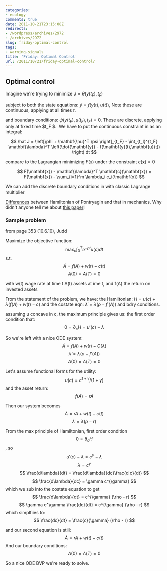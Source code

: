 ```yaml
---
categories:
- ecology
comments: true
date: 2011-10-21T23:15:08Z
redirects:
- /wordpress/archives/2972
- /archives/2972
slug: friday-optimal-control
tags:
- warning-signals
title: 'Friday: Optimal Control'
url: /2011/10/21/friday-optimal-control/
---
```


## Optimal control


Imagine we're trying to minimize $J = \theta( y(t_F), t_F)$

subject to both the state equations: $\dot y = f(y(t), u(t))$, Note these are continuous, applying at all times $t$.

and boundary conditions: $\psi(y(t_F), u(t_F), t_F) = 0$. These are discrete, applying only at fixed time $t_F $.  We have to put the continuous constraint in as an integral:

$$ \hat J = \left[\phi + \mathbf{\nu}^T \psi \right]_{t_F} - \int_{t_I}^{t_F} \mathbf{\lambda}^T \left(\dot{\mathbf{y}} - f(\mathbf{y}(t),\mathbf{u}(t)) \right) dt $$

compare to the Lagrangian minimizing $F(x)$ under the constraint $c(\mathbf{x} ) = 0$

$$ F(\mathbf{x}) - \mathbf{\lambda}^T \mathbf{c}(\mathbf{x}) = F(\mathbf{x}) - \sum_{i=1}^m \lambda_i c_i(\mathbf{x}) $$

We can add the discrete boundary conditions in with classic Lagrange multiplier

[Differences](http://en.wikipedia.org/wiki/Hamiltonian_(control_theory)) between Hamiltonian of Pontryagin and that in mechanics. Why didn't anyone tell me about [this paper](https://netfiles.uiuc.edu/liberzon/www/teaching/sussmann-willems.pdf)!


### Sample problem


from page 353 (10.6.10), Judd

Maximize the objective function:
$$ \max_c \int_0^T e^{-\rho t} u(c) dt $$
s.t. $$\dot A = f(A) + w(t) -c(t) $$
$$ A(0) = A(T) = 0 $$

with w(t) wage rate at time t
A(t) assets at ime t,
and f(A) the return on invested assets

From the statement of the problem, we have:
the Hamiltonian: $H = u(c) + \lambda ( f(A) + w(t) -c )$
and the costate eqn: $\dot \lambda = \lambda (\rho - f'(A) )$
and bdry conditions.

assuming u concave in c, the maximum principle gives us:
the first order condition that:
$$ 0 = \partial_c H = u'(c) - \lambda $$

So we're left with a nice ODE system:
$$ \dot A = f(A) + w(t) - C(\lambda) $$
$$ \dot \lambda = \lambda (\rho - f'(A)) $$
$$ A(0) = A(T) = 0 $$

Let's assume functional forms for the utility:
$$ u(c) = c^{1+\gamma}/(1+\gamma) $$
and the asset return:
$$ f(A) = rA $$

Then our system becomes
$$ \dot A = rA + w(t) - c(t) $$
$$ \dot \lambda = \lambda (\rho - r ) $$

From the max principle of Hamiltonian, first order condition
$$ 0 = \partial_c H $$, so
$$ u'(c) -\lambda = c^{\gamma} -\lambda $$
$$ \lambda = c^{\gamma} $$
$$ \frac{d\lambda}{dt} = \frac{d\lambda}{dc}\frac{d c}{dt} $$
$$ \frac{d\lambda}{dc} = \gamma c^{\gamma} $$
which we sub into the costate equation to get
$$ \frac{d\lambda}{dt} = c^{\gamma} (\rho - r) $$
$$ \gamma c^\gamma \frac{dc}{dt} = c^{\gamma} (\rho - r) $$
which simplfiies to:
$$ \frac{dc}{dt} = \frac{c}{\gamma} (\rho - r) $$

and our second equation is still:
$$ \dot A = rA + w(t) - c(t) $$
And our boundary conditions:
$$ A(0) = A(T) = 0 $$

So a nice ODE BVP we're ready to solve.  




